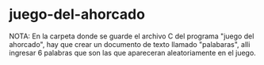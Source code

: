# juego-del-ahorcado

NOTA: En la carpeta donde se guarde el archivo C del programa "juego del ahorcado", hay que crear un documento de texto llamado "palabaras", alli ingresar 6 palabras que son las que apareceran aleatoriamente en el juego.
